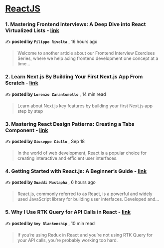 
<h1><a href=https://medium.com/tag/reactjs/recommended target="_blank" rel="noopener noreferrer">ReactJS</a></h1>
<h3>1. Mastering Frontend Interviews: A Deep Dive into React Virtualized Lists - <a href=https://medium.com/@rivoltafilippo/mastering-frontend-interviews-a-deep-dive-into-react-virtualized-lists-10600536d540?source=tag_recommended_feed---------0-84----------reactjs----------1eebd4e5_ff71_46a3_b067_8f147a3c5457------- target="_blank" rel="noopener noreferrer">link</a></h3>

✍️ **posted by `Filippo Rivolta`** <date> , 16 hours ago</date>

<blockquote>Welcome to another article about our Frontend Interview Exercises Series, where we help acing frontend development one concept at a time…</blockquote>

<h3>2. Learn Next.js By Building Your First Next.js App From Scratch - <a href=https://medium.com/gitconnected/learn-next-js-by-building-your-first-next-js-app-from-scratch-8ec7cc93a9cb?source=tag_recommended_feed---------1-107----------reactjs----------1eebd4e5_ff71_46a3_b067_8f147a3c5457------- target="_blank" rel="noopener noreferrer">link</a></h3>

✍️ **posted by `Lorenzo Zarantonello`** <date> , 14 min read</date>

<blockquote>Learn about Next.js key features by building your first Next.js app step by step</blockquote>

<h3>3. Mastering React Design Patterns: Creating a Tabs Component - <a href=https://medium.com/stackademic/mastering-react-design-patterns-creating-a-tabs-component-77b0fbca90e9?source=tag_recommended_feed---------2-85----------reactjs----------1eebd4e5_ff71_46a3_b067_8f147a3c5457------- target="_blank" rel="noopener noreferrer">link</a></h3>

✍️ **posted by `Giuseppe Ciullo`** <date> , Sep 18</date>

<blockquote>In the world of web development, React is a popular choice for creating interactive and efficient user interfaces.</blockquote>

<h3>4. Getting Started with React.js: A Beginner’s Guide - <a href=https://medium.com/@ouaddimustapha5/getting-started-with-react-js-a-beginners-guide-67ae7f245a67?source=tag_recommended_feed---------3-84----------reactjs----------1eebd4e5_ff71_46a3_b067_8f147a3c5457------- target="_blank" rel="noopener noreferrer">link</a></h3>

✍️ **posted by `Ouaddi Mustapha`** <date> , 6 hours ago</date>

<blockquote>React.js, commonly referred to as React, is a powerful and widely used JavaScript library for building user interfaces. Developed and…</blockquote>

<h3>5. Why I Use RTK Query for API Calls in React - <a href=https://medium.com/codex/why-i-use-rtk-query-for-api-calls-in-react-fee9e2a4538?source=tag_recommended_feed---------4-107----------reactjs----------1eebd4e5_ff71_46a3_b067_8f147a3c5457------- target="_blank" rel="noopener noreferrer">link</a></h3>

✍️ **posted by `Amy Blankenship`** <date> , 10 min read</date>

<blockquote>If you’re using Redux in React and you’re not using RTK Query for your API calls, you’re probably working too hard.</blockquote>

